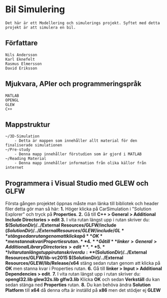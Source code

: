 # Bil Simulering
	Det här är ett Modellering och simulerings projekt. Syftet med detta projekt är att simulera en bil.

## Författare
	Nils Andersson
	Karl Eknefelt
	Rasmus Elmersson
	David Eriksson
## Mjukvara, APIer och programmeringspråk
	MATLAB
	OPENGL
	GLEW
	C++
## Mappstruktur
	~/3D-Simulation
		- Detta är mappen som innehåller allt material för den finaliserade simulationen
	~/Pre-study
		- Denna mapp innehåller förstudien som är gjord i MATLAB
	~/Reading Material
		- Denna mapp innehåller information från olika källor från internet
## Programmera i Visual Studio med GLEW och GLFW
Första gången projektet öppnas måste man länka till bibliotek och header filer detta gör man så här: 
	**1.** Höger klicka på CarSimulation i "Solution Explorer" och tryck på **Properties**. 
	**2.** Gå till **C++ > General > Additional Include Directories > edit** 
	**3.** I vita rutan längst upp i rutan skriver du:
			**$(SolutionDir)/../External Resources/GLFW/include
			$(SolutionDir)/../External Resources/GLEW/include/GL**
			stäng sedan rutan genom att klicka på **OK** men stanna kvar i Properties rutan.
	**4.** Gå till **linker > General > Additional Library Directories > edit**.
	**5.** I vita rutan längst upp i rutan skriver du:
		**$(SolutionDir)/../External Resources/GLFW/lib-vc2015
		$(SolutionDir)/../External Resources/GLEW/lib/Release/x64**
		stäng sedan rutan genom att klicka på **OK** men stanna kvar i Properties rutan.
	**6.** Gå till **linker > Input > Additional Dependencies > edit**.
	**7.** I vita rutan längst upp i rutan skriver du:
		**opengl32.lib
		glew32s.lib
		glfw3.lib**
		Klicka **OK** och sedan **Verkställ** du kan sedan stänga ned **Properties** rutan.
	**8.** Du kan behöva ändra **Solution Platform** till **x64** då denna ofta är inställd på **x86** men det stödjer ej **GLEW**